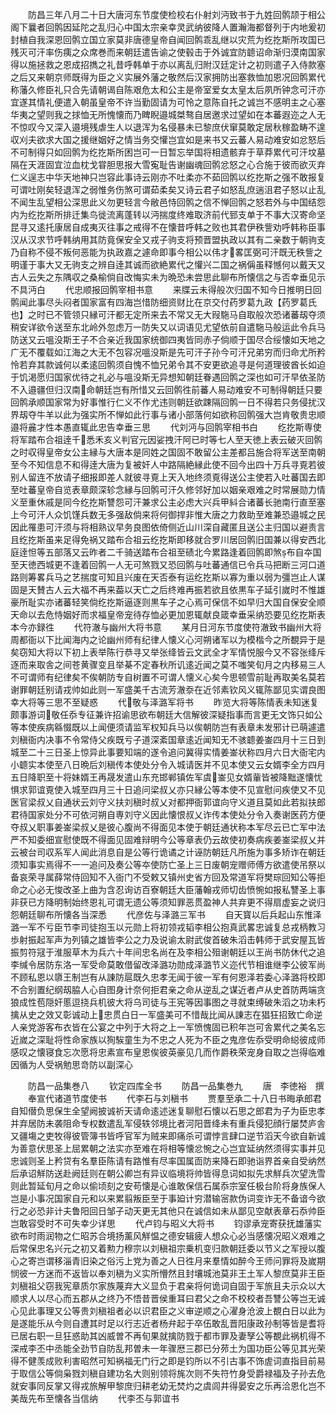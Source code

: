 <!-- { "loadSidebar": true } -->
　　防昌三年八月二十日大唐河东节度使检校右仆射刘沔致书于九姓回鹘颉于相公阁下曩者回鹘因延陀之乱归心中国太宗亲幸灵武纳彼降人置瀚海都督列于内地爰初封植自我深恩回鹘立国立家莫非唐德皇帝自闻回鹘乖乱继以灾荒为纥扢斯所攻国已残灭可汗率伤痍之众席巻而来朝廷遣告谕之使毂击于外诚宜防聼诏命渐归漠南国家得以施拯救之恩成招擕之礼昔呼韩单于亦以离乱归附汉廷定计之初则遣子入侍款塞之后又来朝京师既得为臣之义实展外藩之敬然后汉家拥防出塞救恤加恩况回鹘累代称藩久修臣礼只合先请朝谒自陈艰危太和公主是帝室爱女太皇太后夙所钟念可汗亦宜遂其情礼便遣入朝虽皇帝不许当勤固请为可怜之意陈自托之诚岂不感明主之心塞华夷之望则我之捄恤无所愧懐而乃睥睨邉城桀骜自居邀求过望如在本蕃遐迩之人无不惊叹今又深入邉境残虐生人以退浑为名侵暴未已黎庶伏窜莫敢定居秋稼盈畴不遑収刈夫欲求大国之援继姻好之情当务交懽岂宜如是来书又云蕃人易动难安如忿怒后不可制得只如回鹘为纥扢斯所困岂可一日暂忘举国将相遗骸弃于草莽累代可汗坟墓隔在天涯固宜泣血枕戈甞胆思报大雪寃耻告谢幽魂回鹘忿怒之心合施于彼而欲灭弃仁义逞志中华天地神只岂容此事诗云刚亦不吐柔亦不茹回鹘以纥扢斯之强不敢报复可谓吐刚矣轻退浑之弱惟务伤煞可谓茹柔矣又诗云君子如怒乱庶遄沮君子怒以止乱不闻生乱望相公深思此义勿更轻言今敝邑恃回鹘之信不惮回鹘之怒若外与中国结怨内为纥扢斯所排迁集鸟徙流离蓬转以沔揣度终难取济前代郅支单于不事大汉寄命坚昆寻又逺托康居自成夷灭往事之戒得不在懐昔呼韩之败也其君伊秩訾劝呼韩称臣事汉从汉求节呼韩纳用其防竟保安全又戎子驹支将预晋盟执政以其有二亲数于朝驹支乃自称不侵不叛何恶能为执政嘉之遽命即事今相公以伟才畧匡弼可汗既无秩訾之明谨于事大又无驹支之辨自逹其诚而欲絶累代之懽兴二国之祸偁虽释憾何以戴天又古人云失之东隅収之桑榆倘自改悔实未为晩恐未尝思此聊布所懐信之与否幸垂见示不具沔白
　　代忠顺报回鹘宰相书意
　　来牒云未得般次归国不知今日推明日回鹘闻此事尽头闷者国家富有四海岂惜防细资财比在京交付药罗葛九政【药罗葛氏也】之时已不管领只縁可汗都无定所来去不常又无大叚駞马自取般次恐诸蕃刼夺须稍安详欲令送至东北岭外忽虑万一防失又以词语见尤望依前自遣駞马般运此令兵马防送又云嗢没斯王子不合亲近我国家统御四夷皆同赤子倘顺于国尽合绥懐如天地之广无不覆载如江海之大无不包容况嗢没斯是先可汗子孙今可汗兄弟穷而归命尤所矜怜若弃其款诚何以柔逺回鹘须自愧不恤兄弟令其不安更欲追寻是何道理彼酋长如迫于饥渇愿归国家优待之礼必与嗢没斯无异想知朝廷眷遇回鹘之深也如可汗早依圣防不入邉疆但归汉南命朝廷岂有所惜又云回鹘徃前蕃人易动难安不可制得朝廷只要回鹘承顺国家常为好事惟行仁义不作尤违则朝廷欲踈隔回鹘一日不得若只务侵扰汉界刼夺牛羊以此为强实所不惮如此行事与诸小部落何如欲称回鹘强大岂肯敬贵忠顺邉将麄才性本愚直辄此忠告幸垂三思
　　代刘沔与回鹘宰相书白
　　纥扢斯専使将军踏布合祖逹千悉禾亥义判官元因娑拽汗阿已时等七人至天徳上表云破灭回鹘之时収得皇帝女公主縁与大唐本是同姓之国固不敢留公主差都吕施合将军送至南朝至今不知信息不和得逹大唐为复被奸人中路隔絶縁此使不回今出四十万兵寻覔若彼别人留连不放请子细报即差人就彼寻覔上天入地终须覔得送公主使若入吐蕃国去即至吐蕃皇帝自览表章颇深轸念縁与回鹘可汗久修邻好加以姻亲艰难之时常展勋力情义至重休戚是同今纥扢斯讐怨可汗兼求公主必虑大兴兵甲紏合诸蕃长驰南行直至塞上今可汗人众饥馑兵数无多强敌倘来将何御捍非惟大唐之力救助至难兼恐邉城之民因此罹患可汗须与将相熟议早务良图依倚侧近山川深自藏匿且送公主归国以避责言且纥扢斯虽来足得免祸又踏布合祖云纥扢斯即移就合罗川居回鹘旧国兼以得安西北庭逹怛等五部落又云昨者二千骑送踏布合祖至碛北今累路逢着回鹘即煞布自夲国至天徳西城更不逢着回鹘一人无可煞戮又恐回鹘与吐蕃通信已令兵马把断三河口道路则筹畧兵马之艺揣度可知且兴废在天否泰有运纥扢斯以寡为重以弱为彊岂止人谋固是天賛古人云大福不再来葢以天亡之后终难再振若欲且依黒车子延引嵗时不惟雄豪所耻实亦诸蕃轻笑倘纥扢斯逼逐则黒车子之心焉可保信不如早归大国自保安全顺天命以去危恃姻好而求福皇帝宠待存恤必更加恩辄献良箴幸垂采纳恐要见纥扢斯表本今亦録徃
　　代符澈与幽州大将书意
　　某月日河东节度使符澈致书幽州大将周都衙以下比闻海内之论幽州师有纪律人懐义心河朔诸军以为模楷今之所覩异于是矣窃知大将以下初上表举陈行恭寻又举张绛皆云文武全才军情悦服今又不容张绛斥逐而来取舎之间苍黄骤变且举棊不定春秋所讥逺近闻之莫不嗤笑旬月之内移易三人不可谓师有纪律矣不俟朝防专自树置不可谓人懐义心矣今思顿雪前耻再取美名莫若谢罪朝廷别请戎帅如此则一军盛美千古流芳澈沗在近邻素钦风义辄陈鄙见实谓良图幸大将等三思不至疑惑
　　代敬与泽潞军将书
　　昨览大将等陈情表未知迷复颇事游词敬任忝专征兼许招谕思欲布朝廷大信解彼深疑指事而言更无文饰只如公等本使疾病緜惙既以上闻便须请监军权知兵马以俟朝防岂有表章未发邪计已萌遽遣刘稹衙内决事不令常侍父疾既亏子道深紊国章逺近闻知无不骇聼姜崟四月十三日到城至二十三日圣上惊异此事要知端的遂令追问冀得实情姜崟状称四月六日大衙宅内小聼实本使至八日晩后刘稹传本使处分令入城请医并不见本使又云女婿李全方四月五日降职至十将妹婿王再晟发遣山东充邯郸镇佐军虞崟见女婿軰皆被降黜遂懐忧惧求郭谊覔使入城至四月三十日追问梁叔乂亦只縁公等本使不见宣慰问疾使又不见医官梁叔乂自通状云刘守义扶刘稹时叔乂对都押衙郭谊向守义道且莫如此若拟扶郎君待国家处分不可依河朔自専刘守义因此懐恨叔乂诈传本使处分令入奏谢医药方便夺叔乂职事姜崟梁叔乂是彼心腹尚不得面见本使于朝廷通状称本军尽云已亡军中法严不知委细宣慰使既不得面见固难辩明今公等章表仍云故使初奏病疾姜崟梁叔乂并云被台司収系军人闻此消息自是公等行诡谲之计诬防朝廷凡所施为事多矫诈在朝廷须知事实焉得不一一追问及奏公等夲使防亡圣上三日废朝宠赠师傅方欲遣使吊祭以备哀荣寻属薛常侍回知不入衙门不受敕又镇州史省方回及常道军将樊琮回知公等拒命之心必无悛改圣上曲为含忍询访百寮朝廷大臣藩翰戎师切齿愤惋如报私讐圣上事非获已方降明制始终恩礼可谓无遗公等须知罪恶贯盈神人共弃更不得扇虚妄之说归怨朝廷聊布所懐各当深悉
　　代彦佐与泽潞三军书
　　自天寳以后兵起山东惟泽潞一军不亏臣节李司徒抱玉以元勋上将初领戎韬李相公抱真武畧忠诚复总戎柄教习歩射振起军声为列镇之雄皆李公之力及说谕太尉武俊首破朱滔击韩师于武安屋瓦皆振剪符冦于淮服草木为兵六十年间忠名尚在及李相公殂谢朝廷以王尚书防休代之追李缄令居防东洛一军受命莫敢借留改泽潞功勋成泽潞节义迩代节相谁继李公彼军尚不顾私恩以隳王制岂有从諌防扈既久忠孝无闻于彼一军有何恩泽若委心泽潞将校即不合别置纪纲刼脇人心自图身计奈何拒君亲之命从逆乱之谋近者卢从史首防两端贪狼成性苞隠奸慝逗挠兵机彼大将乌司徒与王宪等因事图之寻就束缚破朱滔之功未朽擒从史之效又彰诚动上忠贯白日一军盛美可不惜哉比闻从諌志在猖狂招致亡命逆人亲党游客布衣皆在公宴之中列于大将之上一军愤愧固已积年岂可舎累代之美名忘近嵗之深耻将性命家族以狥騃童生为不忠之人死为不臣之鬼彦佐忝受明命縂彼成师感叹之懐寝食忘次愿将忠素宣布皇恩俟彼英豪见几而作爵秩荣宠身自取之岂得临难因循为人受祸勉思竒防以副深心




　　防昌一品集巻八
　　钦定四库全书
　　防昌一品集巻九
　　唐　李徳裕　撰
　　奉宣代诸道节度使书
　　代李石与刘稹书
　　贾羣至承二十八日书晦承郎君自知僣负思保生全望阙披诚祈天请命逺述迷复聊慰石懐以石思之郎君为子为臣忠孝并弃居防未袭阻命专权数遣乱军侵轶邻境比者河阳晋绛未有重兵侵犯顔行屡焚庐舎又疆塲之吏牧得彼管簿书皆呼官军为贼来即痛杀可谓悖言肆口逆节滔天今欲自新诚为善意伏思圣上屈累朝之法实亦至难在将相等懐忿惋之心岂宜延纳然须得实事并见忠诚则圣上矜贷有名羣臣陈请有路惟有尽率国属靣防来降石即驰诣界首亲自受纳然后承诏觧防送赴阙廷则在朝公卿岂有异议临境将帅皆得息词如拟先求觧兵次望洗雪则此暂延旬月之命以偷顷刻之安苟懐是心谁敢保信石属忝宗室任极台阶将身族保人岂是小事况国家自元和以来累翦叛臣至于事廹计穷潜输宻款伪词变诈无不备谙今欲行之必恐非计夫鲁阳回日邹子动天更无其他只在诚信如未从鄙见空献表章石忝帅臣岂敢容受时不可失幸少详思
　　代卢钧与昭义大将书
　　钧谬承宠寄获抚雄藩实欲布时雨润物之仁昭苏合境扬薰风觧愠之德安辑疲人想众心必当感懐况昭义艰难之后常保忠名兴元之初又着勲力穆宗以刘稹祖宗乗机变归款朝廷委以节义之军授以腹心之寄岂谓移淄青旧染之俗污上党为善之人日徃月来羣情如醉今王师问罪将及嵗期悯彼一方迷而不返皆以奉刘稹为义实所懵然且封壤城池莫非王土军人黎庶莫非王臣刘稹祖父窃我宪章质尔家族蔑弃大义显负于君亲将何诡词自固于军旅且夫示众以大顺求人以尽心而五郡从之终乃不悟昔晋侯重耳曰君父之命不校校者吾讐公等岂无诚心见此事理又公等贵刘稹祖者必以识君臣之义审逆顺之心濯身沧波上覩白日以此为是遂能乐从今则自遭其时足以行志近者杨弁起于卒伍敢乱晋阳康政孙制等皆是耆将已居右职一旦狂惑助其凶威曽不再旬果就擒防戮于都市罪及妻孥公等覩此祸机得不深戒李丕中丞能全劲节自防乱邦曽未一年骤厯三郡已分茒土为国功臣公等见其光荣得不健羡成败利害昭然可知祸福无门行之即是钧所以不引古事不饰虗词直指目前易于取信公等倘枭戮刘稹自建功名大则别领将旄次则不失符竹身受爵禄福及子孙去危就安事同反掌又得戎旅解甲黎庶归耕老幼无焚灼之虞闾井得晏安之乐再洽恩化岂不美哉先布至懐各当信纳
　　代李丕与郭谊书
